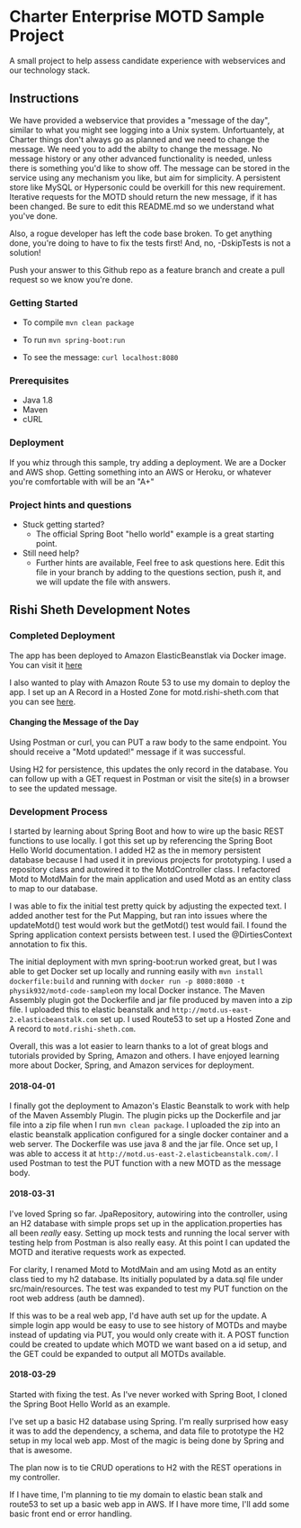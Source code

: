 # Charter Enterprise MOTD Sample Project
A small project to help assess candidate experience with webservices and our technology stack.

## Instructions
We have provided a webservice that provides a "message of the day", similar to what you might see logging into a 
Unix system. Unfortuantely, at Charter things don't always go as planned and we need to change the message.  We need you
 to add the abilty to change the 
message.  No message history or any other advanced functionality is needed, unless there is something you'd like to show
off.  The message can be stored in the service using any mechanism you like, but aim for simplicity.  A persistent store
like MySQL or Hypersonic could be overkill for this new requirement.  Iterative 
requests for the MOTD should return the new message, if it has been changed.
Be sure to edit this README.md so we understand what you've done.

Also, a rogue developer has left the code base broken.  To get anything done, you're doing to have to fix the tests first!
And, no, -DskipTests is not a solution!

Push your answer to this Github repo as a feature branch and create a pull request so we know you're done.

### Getting Started
* To compile
```mvn clean package```

* To run
```mvn spring-boot:run```

* To see the message:
```curl localhost:8080```

### Prerequisites
* Java 1.8
* Maven
* cURL
  
### Deployment
If you whiz through this sample, try adding a deployment.   We are a Docker and AWS shop.  Getting something into an
AWS or Heroku, or whatever you're comfortable with will be an "A+"

### Project hints and questions
* Stuck getting started?
  * The official Spring Boot "hello world" example is a great starting point.
* Still need help?
  * Further hints are available, Feel free to ask questions here.  Edit this file in your branch by adding to the 
questions section, push it, and we will update the file with answers. 

## Rishi Sheth Development Notes

### Completed Deployment
The app has been deployed to Amazon ElasticBeanstlak via Docker image.  You can visit it [here](http://motd.us-east-2.elasticbeanstalk.com)
  
I also wanted to play with Amazon Route 53 to use my domain to deploy the app.  I set up an A Record in a Hosted Zone
for motd.rishi-sheth.com that you can see [here](http://motd.rishi-sheth.com).

#### Changing the Message of the Day
Using Postman or curl, you can PUT a raw body to the same endpoint.  You should receive a "Motd updated!" message if it 
was successful.  

Using H2 for persistence, this updates the only record in the database.  You can follow up with a GET request in Postman
or visit the site(s) in a browser to see the updated message.

### Development Process
I started by learning about Spring Boot and how to wire up the basic REST functions to use locally.  I got this set up
by referencing the Spring Boot Hello World documentation.  I added H2 as the in memory persistent database because I had 
used it in previous projects for prototyping.  I used a repository class and autowired it to the MotdController class.
I refactored Motd to MotdMain for the main application and used Motd as an entity class to map to our database.

I was able to fix the initial test pretty quick by adjusting the expected text.  I added another test for the Put 
Mapping, but ran into issues where the updateMotd() test would work but the getMotd() test would fail.  I found the 
Spring application context persists between test. I used the @DirtiesContext annotation to fix this.

The initial deployment with mvn spring-boot:run worked great, but I was able to get Docker set up locally and running 
easily with `mvn install dockerfile:build` and running with `docker run -p 8080:8080 -t physik932/motd-code-sample`on 
my local Docker instance.  The Maven Assembly plugin got the Dockerfile and jar file produced by maven into a zip file. 
I uploaded this to elastic beanstalk and `http://motd.us-east-2.elasticbeanstalk.com` set up.  I used Route53 to set up 
a Hosted Zone and A record to `motd.rishi-sheth.com`.

Overall, this was a lot easier to learn thanks to a lot of great blogs and tutorials provided by Spring, Amazon and 
others.  I have enjoyed learning more about Docker, Spring, and Amazon services for deployment.

#### 2018-04-01
I finally got the deployment to Amazon's Elastic Beanstalk to work with help of the Maven Assembly Plugin.  The plugin
picks up the Dockerfile and jar file into a zip file when I run `mvn clean package`.  I uploaded the zip into an elastic
beanstalk application configured for a single docker container and a web server.  The Dockerfile was use java 8 and the
jar file.  Once set up, I was able to access it at `http://motd.us-east-2.elasticbeanstalk.com/`.  I used Postman to 
test the PUT function with a new MOTD as the message body.  

#### 2018-03-31
I've loved Spring so far.  JpaRepository, autowiring into the controller, using an H2 database with simple props set up
in the application.properties has all been *really* easy.  Setting up mock tests and running the local server with
testing help from Postman is also really easy.  At this point I can updated the MOTD and iterative requests work as
expected.

For clarity, I renamed Motd to MotdMain and am using Motd as an entity class tied to my h2 database.  Its initially
populated by a data.sql file under src/main/resources.  The test was expanded to test my PUT function on the root
web address (auth be damned).

If this was to be a real web app, I'd have auth set up for the update.  A simple login app would be easy to use
to see history of MOTDs and maybe instead of updating via PUT, you would only create with it.  A POST function could be
created to update which MOTD we want based on a id setup, and the GET could be expanded to output all MOTDs available.

#### 2018-03-29
Started with fixing the test.  As I've never worked with Spring Boot, I cloned the 
Spring Boot Hello World as an example.  

I've set up a basic H2 database using Spring.  I'm really surprised how easy it was to add the dependency, a schema, 
and data file to prototype the H2 setup in my local web app.  Most of the magic is being done by Spring and that is 
awesome.

The plan now is to tie CRUD operations to H2 with the REST operations in my controller.

If I have time, I'm planning to tie my domain to elastic bean stalk and route53 to set up a basic web app in AWS.  If I
have more time, I'll add some basic front end or error handling.
